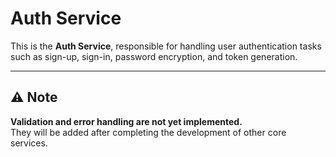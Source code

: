 # Auth Service

This is the **Auth Service**, responsible for handling user authentication tasks such as sign-up, sign-in, password encryption, and token generation.

---

## ⚠️ Note

**Validation and error handling are not yet implemented.**  
They will be added after completing the development of other core services.
